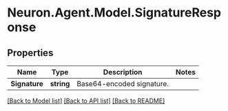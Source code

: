 # Neuron.Agent.Model.SignatureResponse

## Properties

Name | Type | Description | Notes
------------ | ------------- | ------------- | -------------
**Signature** | **string** | Base64-encoded signature. | 

[[Back to Model list]](../README.md#documentation-for-models) [[Back to API list]](../README.md#documentation-for-api-endpoints) [[Back to README]](../README.md)

